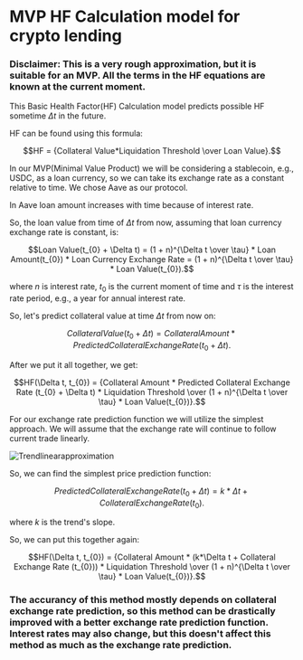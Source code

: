 # MVP HF Calculation model for crypto lending

### Disclaimer: This is a very rough approximation, but it is suitable for an MVP. All the terms in the HF equations are known at the current moment.

This Basic Health Factor(HF) Calculation model predicts possible HF sometime $\Delta t$ in the future.

HF can be found using this formula:

$$HF = {Collateral Value*Liquidation Threshold \over Loan Value}.$$


In our MVP(Minimal Value Product) we will be considering a stablecoin, e.g., USDC, as a loan currency, so we can take its exchange rate as a constant relative to time.
We chose Aave as our protocol.

In Aave loan amount increases with time because of interest rate.

So, the loan value from time of $\Delta t$ from now, assuming that loan currency exchange rate is constant, is:

$$Loan Value(t_{0} + \Delta t) = (1 + n)^{\Delta t \over \tau} * Loan Amount(t_{0}) * Loan Currency Exchange Rate = (1 + n)^{\Delta t \over \tau} * Loan Value(t_{0}).$$

where $n$ is interest rate, $t_{0}$ is the current moment of time and $\tau$ is the interest rate period, e.g., a year for annual interest rate.

So, let's predict collateral value at time $\Delta t$ from now on:

$$Collateral Value(t_{0} + \Delta t) = Collateral Amount * Predicted Collateral Exchange Rate (t_{0} + \Delta t).$$


After we put it all together, we get:

$$HF(\Delta t, t_{0}) = {Collateral Amount * Predicted Collateral Exchange Rate (t_{0} + \Delta t) * Liquidation Threshold \over (1 + n)^{\Delta t \over \tau} * Loan Value(t_{0})}.$$


For our exchange rate prediction function we will utilize the simplest approach.
We will assume that the exchange rate will continue to follow current trade linearly.

![Trendlinearapproximation](https://github.com/user-attachments/assets/f6f185b7-4420-4849-a34d-c58472d8ea8a)

So, we can find the simplest price prediction function:

$$Predicted Collateral Exchange Rate (t_{0} + \Delta t) = k*\Delta t + Collateral Exchange Rate (t_{0}).$$

where $k$ is the trend's slope.

So, we can put this together again:

$$HF(\Delta t, t_{0}) = {Collateral Amount * (k*\Delta t + Collateral Exchange Rate (t_{0})) * Liquidation Threshold \over (1 + n)^{\Delta t \over \tau} * Loan Value(t_{0})}.$$


### The accurancy of this method mostly depends on collateral exchange rate prediction, so this method can be drastically improved with a better exchange rate prediction function. Interest rates may also change, but this doesn't affect this method as much as the exchange rate prediction.
